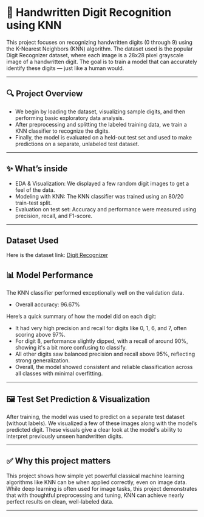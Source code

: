 # 🧠 Handwritten Digit Recognition using KNN

This project focuses on recognizing handwritten digits (0 through 9) using the K-Nearest Neighbors (KNN) algorithm.
The dataset used is the popular Digit Recognizer dataset, where each image is a 28x28 pixel grayscale image of a 
handwritten digit. The goal is to train a model that can accurately identify these digits — just like a human would.

----------------------------------------------------------------------------------------------------------------------

## 🔍 Project Overview

- We begin by loading the dataset, visualizing sample digits, and then performing basic exploratory data analysis. 
- After preprocessing and splitting the labeled training data, we train a KNN classifier to recognize the digits. 
- Finally, the model is evaluated on a held-out test set and used to make predictions on a separate, unlabeled test dataset.

---------------------------------------------------------------------------------------------------------------------------

## ✨ What’s inside

- EDA & Visualization: We displayed a few random digit images to get a feel of the data.
-  Modeling with KNN: The KNN classifier was trained using an 80/20 train-test split.
- Evaluation on test set: Accuracy and performance were measured using precision, recall, and F1-score.

---------------------------------------------------------------------------------------------------------------------------

## Dataset Used

Here is the dataset link:
[Digit Recognizer](https://www.kaggle.com/c/digit-recognizer)

## 📊 Model Performance

The KNN classifier performed exceptionally well on the validation data.
- Overall accuracy: 96.67%

Here’s a quick summary of how the model did on each digit:
- It had very high precision and recall for digits like 0, 1, 6, and 7, often scoring above 97%.
-  For digit 8, performance slightly dipped, with a recall of around 90%, showing it's a bit more confusing to classify.
- All other digits saw balanced precision and recall above 95%, reflecting strong generalization.
- Overall, the model showed consistent and reliable classification across all classes with minimal overfitting.

---------------------------------------------------------------------------------------------------------------------------

## 🖼️ Test Set Prediction & Visualization

After training, the model was used to predict on a separate test dataset (without labels). We visualized a few of these
images along with the model’s predicted digit. These visuals give a clear look at the model's ability to interpret previously
unseen handwritten digits.

-----------------------------------------------------------------------------------------------------------------------------

## ✅ Why this project matters

This project shows how simple yet powerful classical machine learning algorithms like KNN can be when applied correctly,
even on image data. While deep learning is often used for image tasks, this project demonstrates that with thoughtful 
preprocessing and tuning, KNN can achieve nearly perfect results on clean, well-labeled data.

------------------------------------------------------------------------------------------------------------------------------


